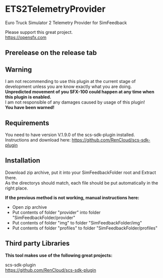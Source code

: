 # ETS2TelemetryProvider
Euro Truck Simulator 2 Telemetry Provider for SimFeedback

Please support this great project.  
https://opensfx.com

## Prerelease on the release tab
## Warning  
I am not recommending to use this plugin  at the current stage of development unless you are know exactly what you are doing.  
**Unpredicted movement of you SFX-100 could happen at any time when this plugin is enabled.**  
I am not responsible of any damages caused by usage of this plugin!  
**You have been warned!**


## Requirements
You need to have version V.1.9.0 of the scs-sdk-plugin installed.  
Instructions and download here: https://github.com/RenCloud/scs-sdk-plugin  

## Installation

Download zip archive, put it into your SimFeedbackFolder root and Extract there.  
As the directorys should match, each file should be put automatically in the right place.  

**If the previous method is not working, manual instructions here:**     
- Open zip archive
- Put contents of folder "provider" into folder "SimFeedbackFolder/provider"  
- Put contents of folder "img" to folder "SimFeedbackFolder/img"  
- Put contents of folder "profiles" to folder "SimFeedbackFolder/profiles"  

## Third party Libraries
**This tool makes use of the following great projects:**

scs-sdk-plugin  
https://github.com/RenCloud/scs-sdk-plugin
